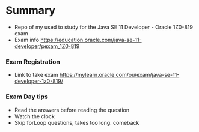 # Summary
- Repo of my used to study for the Java SE 11 Developer - Oracle 1Z0-819 exam
- Exam info https://education.oracle.com/java-se-11-developer/pexam_1Z0-819





### Exam Registration
- Link to take exam https://mylearn.oracle.com/ou/exam/java-se-11-developer-1z0-819/

### Exam Day tips
- Read the answers before reading the question
- Watch the clock
- Skip forLoop questions, takes too long. comeback













